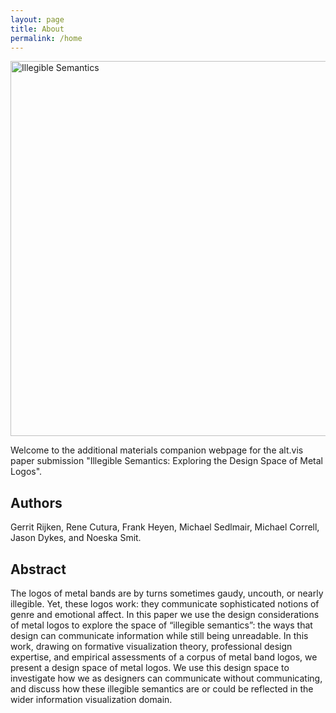 ```yaml
---
layout: page
title: About
permalink: /home
---
```


<!-- ![Illegible Semantics](..\assets\img\members\illegiblesemantics.jpg) -->

<img src="\illegiblesemantics\assets\img\members\illegiblesemantics.jpg" alt="Illegible Semantics" width="600"/>

Welcome to the additional materials companion webpage for the alt.vis paper submission "Illegible Semantics: Exploring the Design Space of Metal Logos". 

## Authors
Gerrit Rijken, Rene Cutura, Frank Heyen, Michael Sedlmair, Michael Correll, Jason Dykes, and Noeska Smit.

## Abstract
The logos of metal bands are by turns sometimes gaudy, uncouth, or nearly illegible. Yet, these logos work: they communicate sophisticated notions of genre and emotional affect. In this paper we use the design considerations of metal logos to explore the space of “illegible semantics”: the ways that design can communicate information while still being unreadable. In this work, drawing on formative visualization theory, professional design expertise, and empirical assessments of a corpus of metal band logos, we present a design space of metal logos. We use this design space to investigate how we as designers can communicate without communicating, and discuss how these illegible semantics are or could be reflected in the wider information visualization domain.